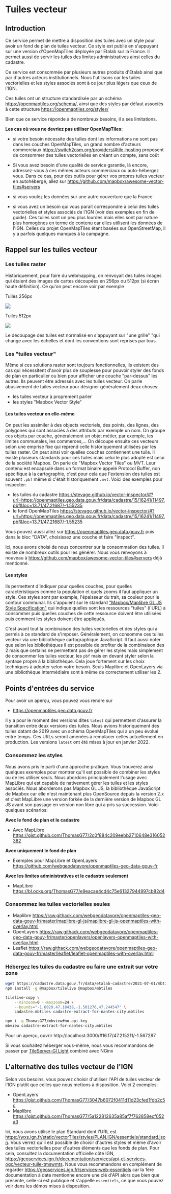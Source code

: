 # Tuiles vecteur

## Introduction

Ce service permet de mettre à disposition des tuiles avec un style pour avoir un fond de plan de tuiles vecteur. Ce style est publié en s'appuyant sur une version d'OpenMapTiles déployée par Etalab sur la France. Il permet aussi de servir les tuiles des limites administratives ainsi celles du cadastre.

Ce service est consommée par plusieurs autres produits d'Etalab ainsi que par d'autres acteurs institutionnels. Nous l'utilisons car les tuiles vectorielles et les styles associés sont à ce jour plus légers que ceux de l'IGN.

Ces tuiles ont un structure standardisée par un schéma <https://openmaptiles.org/schema/>, ainsi que des styles par défaut associés à cette structure <https://openmaptiles.org/styles/>

Bien que ce service réponde à de nombreux besoins, il a ses limitations.

**Les cas où vous ne devriez pas utiliser OpenMapTiles:**

- si votre besoin nécessite des tuiles dont les informations ne sont pas dans les couches OpenMapTiles, un grand nombre d'acteurs commerciaux <https://switch2osm.org/providers/#tile-hosting> proposent de consommer des tuiles vectorielles en créant un compte, sans coût

- Si vous avez besoin d'une qualité de service garantie, là encore, adressez-vous à ces mêmes acteurs commerciaux ou auto-hébergez vous. Dans ce cas, pour des outils pour gérer vos propres tuiles vecteur en autohébergé, allez sur <https://github.com/mapbox/awesome-vector-tiles#servers>

- si vous voulez les données sur une autre couverture que la France

- si vous avez un besoin qui vous parait correspondre à celui des tuiles vectorielles et styles associés de l'IGN (voir des exemples en fin de guide). Ces tuiles sont un peu plus lourdes mais elles sont par nature plus homogènes en terme de contenu car elles utilisent les données de l'IGN. Celles du projet OpenMapTiles étant basées sur OpenStreetMap, il y a parfois quelques manques à la campagne.

## Rappel sur les tuiles vecteur

### Les tuiles raster

Historiquement, pour faire du webmapping, on renvoyait des tuiles images qui étaient des images de cartes découpées en 256px ou 512px (si écran haute définition). Ce qu'on peut encore voir par exemple

Tuiles 256px

![](https://tile.openstreetmap.org/5/15/11.png)

Tuiles 512px

![](https://d.basemaps.cartocdn.com/light_all/7/63/44@2x.png)

Le découpage des tuiles est normalisé en s'appuyant sur "une grille" "qui change avec les échelles et dont les conventions sont reprises par tous.

### Les "tuiles vecteur"

Même si ces solutions raster sont toujours fonctionnelles, ils existent des cas qui nécessitent d'avoir plus de souplesse pour pouvoir styler des fonds de plan en particulier ou bien pour afficher une couche "par-dessus" les autres. Ils peuvent être adressés avec les tuiles vecteur. On parle abusivement de tuiles vecteur pour désigner généralement deux choses:

- les tuiles vecteur à proprement parler
- les styles "Mapbox Vector Style"


#### Les tuiles vecteur en elle-même

On peut les assimiler à des objects vectoriels, des points, des lignes, des polygones qui sont associés à des attributs par exemple un nom. On groupe ces objets par couche, généralement un objet métier, par exemple, les limites communales, les commerces,... On découpe ensuite ces vecteurs selon une emprise fixe qui reprend celle historiquement utilisées par les tuiles raster. On peut ainsi voir quelles couches contiennent une tuile. Il existe plusieurs standards pour ces tuiles mais celui le plus adopté est celui de la société Mapbox. On parle de "Mapbox Vector Tiles" ou MVT. Leur contenu est encapsulé dans un format binaire appelé Protocol Buffer, non spécifique à la cartographie, c'est pour cela que l'extension des tuiles est souvent `.pbf` même si c'était historiquement `.mvt`. Voici des exemples pour inspecter:

- les tuiles du cadastre https://stevage.github.io/vector-inspector/#?url=https://openmaptiles.geo.data.gouv.fr/data/cadastre/15/16241/11497.pbf&loc=13.71/47.21687/-1.55235
- le fond OpenMapTiles https://stevage.github.io/vector-inspector/#?url=https://openmaptiles.geo.data.gouv.fr/data/cadastre/15/16241/11497.pbf&loc=13.71/47.21687/-1.55235

Vous pouvez aussi allez sur https://openmaptiles.geo.data.gouv.fr puis dans le bloc "DATA", choisissez une couche et faire "Inspect".

Ici, nous avons choisi de nous concentrer sur la consommation des tuiles. Il existe de nombreux outils pour les générer. Nous vous renvoyons à nouveau à <https://github.com/mapbox/awesome-vector-tiles#servers> déjà mentionné.

#### Les styles 

Ils permettent d'indiquer pour quelles couches, pour quelles caractéristiques comme la population et quels zooms il faut appliquer un style. Ces styles sont par exemple, l'épaisseur du trait, sa couleur pour le contour communal. Ils s'appuient sur le standard ["Mapbox/Maplibre GL JS Style Specification"](https://maplibre.org/maplibre-gl-js-docs/style-spec/) qui indique quelles sont les ressources "tuiles" (l'URL) à consommer puis quelles couches de cette ressource doivent être utilisées puis comment les styles doivent être appliqués.

C'est avant tout la combinaison des tuiles vectorielles et des styles qui a permis à ce standard de s'imposer. Généralement, on consomme ces tuiles vecteur via une bibliothèque cartographique JavaScript. Il faut aussi noter que selon les bibliothèques il est possible de profiter de la combinaison des 2 mais que certains ne permettent pas de gérer les styles mais simplement de consommer les tuiles vecteur, les `pbf` mais en devant styler selon la syntaxe propre à la bibliothèque. Cela joue fortement sur les choix techniques à adopter selon votre besoin. Seuls Maplibre et OpenLayers via une bibliothèque intermédiaire sont à même de correctement utiliser les 2.

## Points d'entrées du service

Pour avoir un aperçu, vous pouvez vous rendre sur

- <https://openmaptiles.geo.data.gouv.fr>

Il y a pour le moment des versions dites `latest` qui permettent d'assurer la transition entre deux versions des tuiles. Nous avions historiquement des tuiles datant de 2019 avec un schéma OpenMapTiles qui a un peu évolué entre temps. Ces URLs seront amenées à remplacer celles actuellement en production. Les versions `latest` ont été mises à jour en janvier 2022.

### Consommez les styles

Nous avons pris le parti d'une approche pratique. Vous trouverez ainsi quelques exemples pour montrer qu'il est possible de combiner les styles ou de les utiliser seuls. Nous abordons principalement l'usage avec MapLibre qui est capable de nativement gérer les tuiles et les styles associés. Nous aborderons pas Mapbox GL JS, la bibliothèque JavaScript de Mapbox car elle n'est maintenant plus OpenSource depuis la version 2.x et c'est MapLibre une version forkée de la dernière version de Mapbox GL JS avant son passage en version non libre qui a pris sa succession. Voici quelques scénarios:

**Avec le fond de plan et le cadastre**

- Avec MapLibre <https://gist.github.com/ThomasG77/2c0f884c209eebb2710648e316052382>

**Avec uniquement le fond de plan**

- Exemples pour MapLibre et OpenLayers <https://github.com/webgeodatavore/openmaptiles-geo-data-gouv-fr>

**Avec les limites administratives et le cadastre seulement**

- MapLibre <https://bl.ocks.org/ThomasG77/e9eacae4cd4c75e61327944997cb82d4>

### Consommez les tuiles vectorielles seules

- Maplibre <https://raw.githack.com/webgeodatavore/openmaptiles-geo-data-gouv-fr/master/maplibre-gl-js/maplibre-gl-js-openmaptiles-with-overlay.html>
- OpenLayers <https://raw.githack.com/webgeodatavore/openmaptiles-geo-data-gouv-fr/master/openlayers/openlayers-openmaptiles-with-overlay.html>
- Leaflet <https://raw.githack.com/webgeodatavore/openmaptiles-geo-data-gouv-fr/master/leaflet/leaflet-openmaptiles-with-overlay.html>

### Hébergez les tuiles du cadastre ou faire une extrait sur votre zone

```bash
wget https://cadastre.data.gouv.fr/data/etalab-cadastre/2021-07-01/mbtiles/france/cadastre.mbtiles
npm install -g @mapbox/tilelive @mapbox/mbtiles

tilelive-copy \
    --minzoom=0 --maxzoom=24 \
    --bounds="-1.6029,47.18438,-1.501276,47.244547" \
    cadastre.mbtiles cadastre-extract-for-nantes-city.mbtiles

npm i -g ThomasG77/mbview#no-api-key
mbview cadastre-extract-for-nantes-city.mbtiles
```

Pour un aperçu, ouvrir http://localhost:3000/#16.17/47.215211/-1.567287

Si vous souhaitez héberger vous-même, nous vous recommandons de passer par [TileServer-Gl Light](https://www.npmjs.com/package/tileserver-gl-light) combiné avec NGinx

## L'alternative des tuiles vecteur de l'IGN

Selon vos besoins, vous pouvez choisir d'utiliser l'API de tuiles vecteur de l'IGN plutôt que celles que nous mettons à disposition. Voici 2 exemples:

- OpenLayers <https://gist.github.com/ThomasG77/3047b6072f0411d11d23cfed1fdb2c5c>
- Maplibre <https://gist.github.com/ThomasG77/5a122812635a85af7f762858ecf052a3>

Ici, nous avons utilisé le plan Standard dont l'URL est https://wxs.ign.fr/static/vectorTiles/styles/PLAN.IGN/essentiels/standard.json. Vous verrez qu'il est possible de choisir d'autres styles et même d'avoir des tuiles vectorielles pour d'autres éléments que les fonds de plan. Pour cela, consultez la documentation officielle côté IGN, <https://geoservices.ign.fr/documentation/services/api-et-services-ogc/vecteur-tuile-tmswmts>. Nous vous recommandons en complément de regarder https://geoservices.ign.fr/services-web-essentiels car la 1ère documentation à date mentionne encore une clé d'API alors que bien que présente, celle-ci est publique et s'appelle `essentiels`, ce que vous pouvez voir dans les démos mises à disposition.
